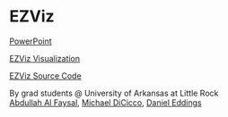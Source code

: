 # EZViz

[PowerPoint](https://github.com/eddings/EZViz/raw/master/EZViz%20Final%20Presentation(1).pptx)


[EZViz Visualization](https://eddings.github.io/modern-chooser-poc/modern-chooser.html)

[EZViz Source Code](https://github.com/mikedici/modern-chooser-poc)


By grad students @ University of Arkansas at Little Rock <br />
[Abdullah Al Faysal](https://github.com/Abdullah-Al-Faysal),  [Michael DiCicco](https://www.github.com/mikedici), [Daniel Eddings](https://github.com/eddings)
    
    
